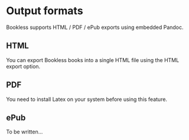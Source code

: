 # Output formats

Bookless supports HTML / PDF / ePub exports using embedded Pandoc.

## HTML

You can export Bookless books into a single HTML file using the HTML export option.

## PDF

You need to install Latex on your system before using this feature.

## ePub

To be written…